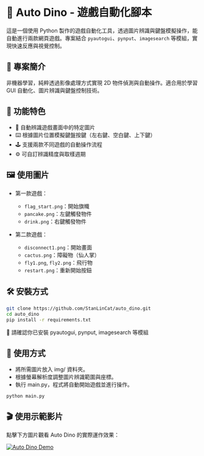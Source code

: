# 🦖 Auto Dino - 遊戲自動化腳本

這是一個使用 Python 製作的遊戲自動化工具，透過圖片辨識與鍵盤模擬操作，能自動進行兩款網頁遊戲。專案結合 `pyautogui`、`pynput`、`imagesearch` 等模組，實現快速反應與視覺控制。

## 📖 專案簡介

非機器學習，純粹透過影像處理方式實現 2D 物件偵測與自動操作。適合用於學習 GUI 自動化、圖片辨識與鍵盤控制技術。

## 🚀 功能特色

- 🎯 自動辨識遊戲畫面中的特定圖片
- ⌨️ 根據圖片位置模擬鍵盤按鍵（左右鍵、空白鍵、上下鍵）
- 🕹️ 支援兩款不同遊戲的自動操作流程
- ⚙️ 可自訂辨識精度與取樣週期

## 🖼️ 使用圖片

- 第一款遊戲：
  - `flag_start.png`：開始旗幟
  - `pancake.png`：左鍵觸發物件
  - `drink.png`：右鍵觸發物件

- 第二款遊戲：
  - `disconnect1.png`：開始畫面
  - `cactus.png`：障礙物（仙人掌）
  - `fly1.png`, `fly2.png`：飛行物
  - `restart.png`：重新開始按鈕

## 🛠️ 安裝方式

```bash
git clone https://github.com/StanLinCat/auto_dino.git
cd auto_dino
pip install -r requirements.txt
```
📌 請確認你已安裝 pyautogui, pynput, imagesearch 等模組
## 🧪 使用方式
- 將所需圖片放入 img/ 資料夾。
- 根據螢幕解析度調整圖片辨識範圍與座標。
- 執行 main.py，程式將自動開始遊戲並進行操作。
```bash
python main.py
```
## 🎬 使用示範影片

點擊下方圖片觀看 Auto Dino 的實際運作效果：

[![Auto Dino Demo](https://img.youtube.com/vi/Tgs7ZFv4YLU/0.jpg)](https://youtu.be/Tgs7ZFv4YLU?si=LkscFoRJHDlOysJN)
